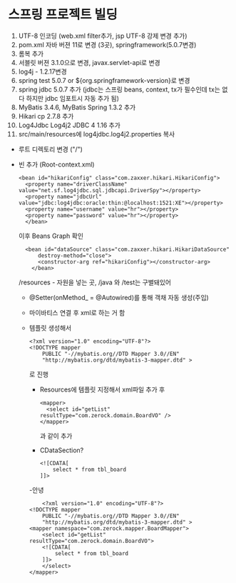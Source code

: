 #  스프링 프로젝트 빌딩

1. UTF-8 인코딩 (web.xml filter추가, jsp UTF-8 강제 변경 추가)
2. pom.xml 자바 버젼 11로 변경 (3곳), springframework(5.0.7변경)
3. 롬복 추가
4. 서블릿 버젼 3.1.0으로 변경, javax.servlet-api로 변경
5. log4j - 1.2.17변경
6. spring test 5.0.7 or ${org.springframework-version}로 변경
7. spring jdbc 5.0.7 추가 (jdbc는 스프링 beans, context, tx가 필수인데 tx는 없다 하지만 jdbc 임포트시 자동 추가 됨)
8. MyBatis 3.4.6, MyBatis Spring 1.3.2 추가
9. Hikari cp 2.7.8 추가
10. Log4Jdbc Log4j2 JDBC 4 1.16 추가
11. src/main/resources에 log4jdbc.log4j2.properties 복사

+ 루트 디렉토리 변경 ("/")

- 빈 추가 (Root-context.xml)

      <bean id="hikariConfig" class="com.zaxxer.hikari.HikariConfig">
  		<property name="driverClassName" value="net.sf.log4jdbc.sql.jdbcapi.DriverSpy"></property>
  		<property name="jdbcUrl" value="jdbc:log4jdbc:oracle:thin:@localhost:1521:XE"></property>
  		<property name="username" value="hr"></property>
  		<property name="password" value="hr"></property>
    	</bean>

  이후 Beans Graph 확인

      	<bean id="dataSource" class="com.zaxxer.hikari.HikariDataSource"
		    destroy-method="close">
		    <constructor-arg ref="hikariConfig"></constructor-arg>
	      </bean>

  /resources - 자원을 넣는 곳, /java 와 /test는 구별돼있어


  + @Setter(onMethod_ = @Autowired)를 통해 객채 자동 생성(주입)
 
  + 마이바티스 연결 후 xml로 하는 거 함
  + 템플릿 생성해서
 
        <?xml version="1.0" encoding="UTF-8"?>
        <!DOCTYPE mapper
        	PUBLIC "-//mybatis.org//DTD Mapper 3.0//EN"
        	"http://mybatis.org/dtd/mybatis-3-mapper.dtd" >

    로 진행

    - Resources에 템플릿 지정해서 xml파일 추가 후
   
          <mapper>
          	<select id="getList" resultType="com.zerock.domain.BoardVO" />
          </mapper>
      과 같이 추가
      
    - CDataSection?

          <![CDATA[ 
			  select * from tbl_board 
	      ]]>


	-안녕
							
	        <?xml version="1.0" encoding="UTF-8"?>
		<!DOCTYPE mapper
			PUBLIC "-//mybatis.org//DTD Mapper 3.0//EN"
			"http://mybatis.org/dtd/mybatis-3-mapper.dtd" >
		<mapper namespace="com.zerock.mapper.BoardMapper">
			<select id="getList" resultType="com.zerock.domain.BoardVO">
			<![CDATA[ 
				select * from tbl_board 
			]]>
			</select>
		</mapper>
